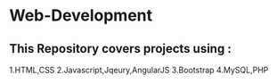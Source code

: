 # Web-Development
## This Repository covers projects using :

1.HTML,CSS
2.Javascript,Jqeury,AngularJS
3.Bootstrap
4.MySQL,PHP
